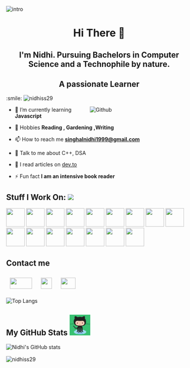 
![intro](https://user-images.githubusercontent.com/82880062/207311856-47b04294-bf72-4b37-8cff-554b0516c0c5.gif)

<h1 align="center">Hi There 👋 </h1>
<h2 align = "center">  I'm Nidhi. Pursuing Bachelors in Computer Science and a Technophile by nature.</h2>
<h2 align="center">A passionate Learner</h2>

<p align="left">:smile: <img src="https://komarev.com/ghpvc/?username=nidhiss29&label=Profile%20views&color=0e75b6&style=flat" alt="nidhiss29" /> </p>

<img width="55%" align="right" alt="Github" src="https://github.githubassets.com/images/modules/notifications/filters-zero-dark.svg" /> 

- 🌱 I’m currently learning **Javascript**

- 💬 Hobbies **Reading , Gardening ,Writing**

- 📫 How to reach me **singhalnidhi1999@gmail.com**

-  💬 Talk to me about C++, DSA

-  📝 I read articles on [dev.to](https://dev.to)

- ⚡ Fun fact **I am an intensive book reader**

<h2> Stuff I Work On:  <img src = "https://media1.giphy.com/media/JZ40cnfnN11KycrvMF/giphy.gif?cid=ecf05e47a0n3gi1bfqntqmob8g9aid1oyj2wr3ds3mg700bl&rid=giphy.gif" width = 64> </h2>
<p>
       <a href="#"><img src="https://cdn.jsdelivr.net/gh/devicons/devicon/icons/anaconda/anaconda-original.svg" height = "50px" width = "50 px"/></a>
     <a href="#"><img src="https://cdn.jsdelivr.net/gh/devicons/devicon/icons/opencv/opencv-original-wordmark.svg" height = "50px" width = "50 px"/></a>
       <a href="#"><img src="https://cdn.jsdelivr.net/gh/devicons/devicon/icons/wordpress/wordpress-plain-wordmark.svg" height = "50px" width = "50 px"/></a>
       <a href="#"><img src="https://cdn.jsdelivr.net/gh/devicons/devicon/icons/vscode/vscode-original-wordmark.svg" height = "50px" width = "50 px"/></a>
       <a href="#"><img src="https://cdn.jsdelivr.net/gh/devicons/devicon/icons/vim/vim-original.svg" height = "50px" width = "50 px"/></a>
       <a href="#"><img src="https://cdn.jsdelivr.net/gh/devicons/devicon/icons/ubuntu/ubuntu-plain.svg"  height = "50px" width = "50 px"/></a>
       <a href="#"><img src="https://cdn.jsdelivr.net/gh/devicons/devicon/icons/tensorflow/tensorflow-original.svg" height = "50px" width = "50 px"/></a>
       <a href="#"><img src="https://cdn.jsdelivr.net/gh/devicons/devicon/icons/tailwindcss/tailwindcss-plain.svg" height = "50px" width = "50 px"/></a>
       <a href="#"><img src="https://cdn.jsdelivr.net/gh/devicons/devicon/icons/solidity/solidity-original.svg" height = "50px" width = "50 px"/></a>
       <a href="#"><img src="https://cdn.jsdelivr.net/gh/devicons/devicon/icons/slack/slack-original.svg" height = "50px" width = "50 px"/></a>
        <a href="#"><img src="https://cdn.jsdelivr.net/gh/devicons/devicon/icons/sass/sass-original.svg" height = "50px" width = "50 px" /></a>
         <a href="#"><img src="https://cdn.jsdelivr.net/gh/devicons/devicon/icons/salesforce/salesforce-original.svg" height = "50px" width = "50 px"/></a>
          <a href="#"><img src="https://cdn.jsdelivr.net/gh/devicons/devicon/icons/redux/redux-original.svg" height = "50px" width = "50 px"/></a>
       <a href="#"><img src="https://cdn.jsdelivr.net/gh/devicons/devicon/icons/react/react-original-wordmark.svg" height = "50px" width = "50 px"/></a>
        <a href="#"><img src="https://cdn.jsdelivr.net/gh/devicons/devicon/icons/python/python-original-wordmark.svg" height = "50px" width = "50 px"/></a>
        <a href="#"><img src="https://cdn.jsdelivr.net/gh/devicons/devicon/icons/pytorch/pytorch-plain-wordmark.svg" height = "50px" width = "50 px"/></a>
        <a href="#"></a>
        <a href="#"></a>
        <a href="#"></a>
        <a href="#"></a>
</p>
<h2> Contact me </h2>
<p>
     <a href = "https://www.linkedin.com/in/nids250102/" ><img src = "https://external-content.duckduckgo.com/iu/?u=https%3A%2F%2Fmyclouddoor.com%2Fwp-content%2Fuploads%2F2019%2F11%2FLinkedin-logo.png&f=1&nofb=1" height = "30px" width = "60px" style = "margin:10px;"></a>
     <a href = "https://twitter.com/Nidhi279653483" ><img src = "https://external-content.duckduckgo.com/iu/?u=http%3A%2F%2Fpngimg.com%2Fuploads%2Ftwitter%2Ftwitter_PNG3.png&f=1&nofb=1" height = "30px" width = "30px" style = "margin:10px;"></a>
     <a href = "https://discordapp.com/users/850218589767335946/" ><img src = "https://external-content.duckduckgo.com/iu/?u=https%3A%2F%2Fcdn.freebiesupply.com%2Flogos%2Fthumbs%2F2x%2Fdiscord-logo.png&f=1&nofb=1" height = "30px" width = "40px" style = "margin:10px;"></a>
     </p>


![Top Langs](https://github-readme-stats.vercel.app/api/top-langs/?username=nidhiss29&layout=compact&theme=codeSTACKr)
<br>

<h2> My GitHub Stats <img src='https://raw.githubusercontent.com/Potential17/Potential17/master/github-logo-octocat-.gif' width='56' height='56' borderradius='16px'> </h2>

![Nidhi's GitHub stats](https://github-readme-stats.vercel.app/api?username=nidhiss29&hide=issues&theme=codeSTACKr)


<p><img align="center" src="https://github-readme-streak-stats.herokuapp.com/?user=nidhiss29&" alt="nidhiss29" /></p>




